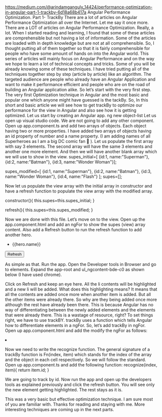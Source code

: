 https://medium.com/@arindamganguly_14424/performance-optimization-in-angular-part-1-trackby-6d18a68b417a
Angular Performance Optimization. Part 1- TrackBy
There are a lot of articles on Angular Performance Optimization all over the Internet. Let me say it once more. There are a LOT of articles on Angular Performance Optimization. Really, a lot. When I started reading and learning, I found that some of these articles are comprehensible but not having a lot of information. Some of the articles are loaded with in depth knowledge but are not at all comprehensible. So, I thought putting all of them together so that it is fairly comprehensible for people who have some amount of hands on into the Angular world. 
This series of articles will mainly focus on Angular Performance and on the way we hope to learn a lot of technical concepts and tricks. Some of you will be already knowing some of these techniques. I have tried putting all of the techniques together step by step (article by article) like an algorithm. The targeted audience are people who already have an Angular Application and want to make it performance efficient and people who are on the road of building an Angular application alike.
So let’s start with the very first step.
The very first Optimization technique in Angular and the most basic and popular one which anyone might have guessed is the tackBy. 
So, In this short and basic article we will see how to get trackBy to optimize our performance for the view in Angular and also see how it is getting optimized.
Let us start by creating an Angular app.
ng new object-list
Let us open up visual studio code. We are not going to add any other component.
Open up app.component.ts and add two arrays of objects. Each object having two or more properties. I have added two arrays of objects having an id property of number and a name property. (I am adding names of all Superheroes as I am a big DC comic fan  ). 
Let us populate the first array with say 3 elements. The second array will have the same 3 elements and another one more element. And then we will have another blank array which we will use to show in the view.
supes_initial=[
    {id:1, name:"Superman"}, {id:2, name:"Batman"}, {id:3, name:"Wonder Woman"}];

supes_modified=[
  {id:1, name:"Superman"}, {id:2, name:"Batman"}, {id:3, name:"Wonder Woman"},
  {id:4, name:"Flash"}
];
supes=[];

Now let us populate the view array with the initial array in constructor and have a refresh function to populate the view array with the modified array.

  constructor(){
    this.supes=this.supes_initial;
  }

  refresh(){
    this.supes=this.supes_modified;
  }

Now we are done with this file. Let’s move on to the view. Open up the app.component.html and add an ngFor to show the supes (view) array content. Also add a Refresh button to run the refresh function to add another hero.
<ul>
  <li *ngFor="let hero of supes">
    {{hero.name}}
  </li>
</ul>
<button (click)="refresh()">Refresh</button>

As simple as that.
Run the app. Open the Developer tools in Browser and go to elements. Expand the app-root and ul_ngcontent-bde-c0 as shown below (I have used chrome).
 

Click on Refresh and keep an eye here.
All the li contents will be highlighted and a new li will be added. 
What does this highlighting means?
It means that all the contents are added once more when another item is added. But all the other items were already there. So why are they being added once more although the rest have already been there. This is because Angular has no way of differentiating between the newly added elements and the elements that were already there. This is a wastage of resource, right?
To set things right, we have to use trackBY. trackBy uses a function which tells Angular how to differentiate elements in a ngFor. So, let’s add trackBy in ngFor.
Open up app.component.html and add the modify the ngFor as follows:
<li *ngFor="let hero of supes;trackBy:recognize">

Now we need to write the recognize function. The general signature of a trackBy function is Fn(index, item) which stands for the index of the array and the object in each cell respectively. So we will follow the standard. Open up app.component.ts and add the following function:
recognize(index, item){
    return item.id;
  }

We are going to track by id.
Now run the app and open up the developers tools as explained previously and click the refresh button. You will see only the new element getting highlighted. The rest stays as it is.
 
This was a very basic but effective optimization technique. I am sure most of you are familiar with.
Thanks for reading and staying with me.
More interesting techniques are coming up in the next parts.


